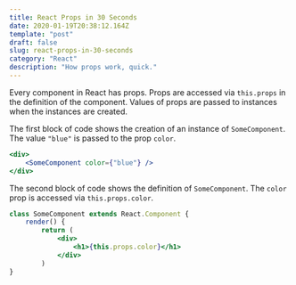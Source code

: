 ```yaml
---
title: React Props in 30 Seconds
date: 2020-01-19T20:38:12.164Z
template: "post"
draft: false
slug: react-props-in-30-seconds
category: "React"
description: "How props work, quick."
---
```

Every component in React has props. Props are accessed via `this.props` in the definition of the component. Values of props are passed to instances when the instances are created.

The first block of code shows the creation of an instance of `SomeComponent`. The value `"blue"` is passed to the prop `color`.

```jsx
<div>
	<SomeComponent color={"blue"} />
</div>
```

The second block of code shows the definition of `SomeComponent`. The `color` prop is accessed via `this.props.color`.

```jsx
class SomeComponent extends React.Component {
	render() {
		return (
			<div>
				<h1>{this.props.color}</h1>
			</div>
		)
}
```
